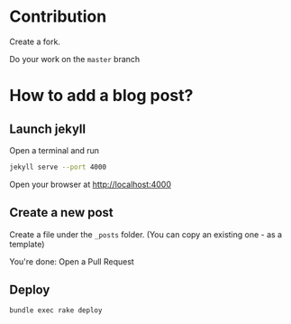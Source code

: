 # Contribution

Create a fork.

Do your work on  the `master` branch

# How to add a blog post?

## Launch jekyll

Open a terminal and run
```bash
jekyll serve --port 4000
```

Open your browser at [http://localhost:4000](http://localhost:4000)

## Create a new post


Create a file under the `_posts` folder.
(You can copy an existing one - as a template)

You're done: Open a Pull Request

## Deploy

```bash
bundle exec rake deploy
```


